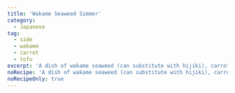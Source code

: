 ```yaml
---
title: 'Wakame Seaweed Simmer'
category:
  - Japanese
tag:
  - side
  - wakame
  - carrot
  - tofu
excerpt: 'A dish of wakame seaweed (can substitute with hijiki), carrots, and tofu simmered in a soy sauce-based broth.'
noRecipe: 'A dish of wakame seaweed (can substitute with hijiki), carrots, and tofu simmered in a soy sauce-based broth.'
noRecipeOnly: true
---
```


